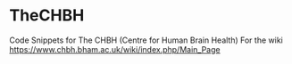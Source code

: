 # TheCHBH
Code Snippets for The CHBH (Centre for Human Brain Health)
For the wiki https://www.chbh.bham.ac.uk/wiki/index.php/Main_Page

